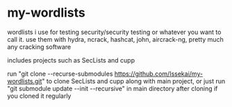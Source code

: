 # my-wordlists
wordlists i use for testing security/security testing or whatever you want to call it. use them with hydra, ncrack, hashcat, john, aircrack-ng, pretty much any cracking software

includes projects such as SecLists and cupp

run "git clone --recurse-submodules https://github.com/Issekai/my-wordlists.git" to clone SecLists and cupp along with main project, or just run "git submodule update --init --recursive" in main directory after cloning if you cloned it regularly 
